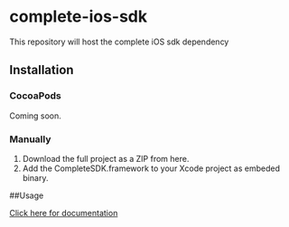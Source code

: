 # complete-ios-sdk
This repository will host the complete iOS sdk dependency

## Installation

### CocoaPods

Coming soon.

### Manually

1. Download the full project as a ZIP from here.
2. Add the CompleteSDK.framework to your Xcode project as embeded binary.

##Usage

[Click here for documentation](https://acrelec.gitbook.io/complete/getting-started/ios-app-quick-start)
